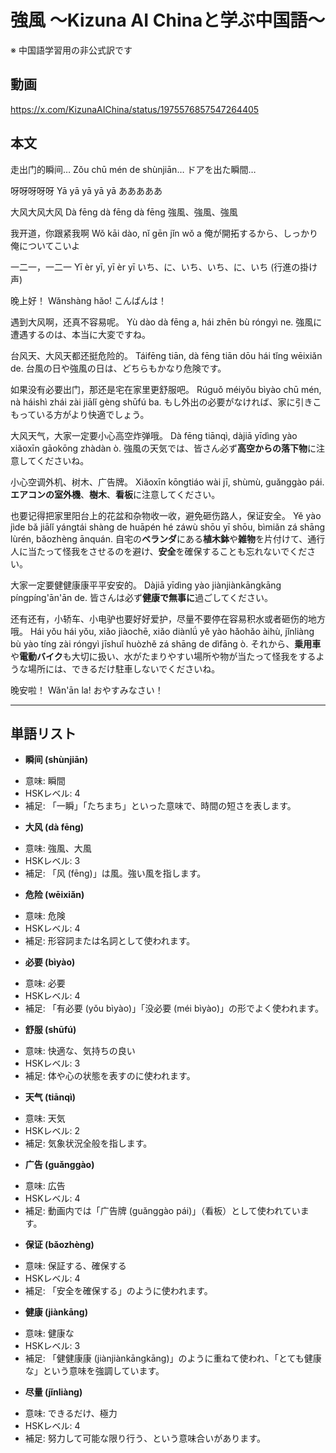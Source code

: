 # 強風 〜Kizuna AI Chinaと学ぶ中国語〜
※ 中国語学習用の非公式訳です

## 動画
https://x.com/KizunaAIChina/status/1975576857547264405

## 本文

走出门的瞬间…
Zǒu chū mén de shùnjiān…
ドアを出た瞬間…

呀呀呀呀呀
Yā yā yā yā yā
あああああ

大风大风大风
Dà fēng dà fēng dà fēng
強風、強風、強風

我开道，你跟紧我啊
Wǒ kāi dào, nǐ gēn jǐn wǒ a
俺が開拓するから、しっかり俺についてこいよ

一二一，一二一
Yī èr yī, yī èr yī
いち、に、いち、いち、に、いち (行進の掛け声)

晚上好！
Wǎnshàng hǎo!
こんばんは！

遇到大风啊，还真不容易呢。
Yù dào dà fēng a, hái zhēn bù róngyì ne.
強風に遭遇するのは、本当に大変ですね。

台风天、大风天都还挺危险的。
Táifēng tiān, dà fēng tiān dōu hái tǐng wēixiǎn de.
台風の日や強風の日は、どちらもかなり危険です。

如果没有必要出门，那还是宅在家里更舒服吧。
Rúguǒ méiyǒu bìyào chū mén, nà háishì zhái zài jiālǐ gèng shūfú ba.
もし外出の必要がなければ、家に引きこもっている方がより快適でしょう。

大风天气，大家一定要小心高空炸弹哦。
Dà fēng tiānqì, dàjiā yīdìng yào xiǎoxīn gāokōng zhàdàn ò.
強風の天気では、皆さん必ず**高空からの落下物**に注意してくださいね。

小心空调外机、树木、广告牌。
Xiǎoxīn kōngtiáo wài jī, shùmù, guǎnggào pái.
**エアコンの室外機**、**樹木**、**看板**に注意してください。

也要记得把家里阳台上的花盆和杂物收一收，避免砸伤路人，保证安全。
Yě yào jìde bǎ jiālǐ yángtái shàng de huāpén hé záwù shōu yī shōu, bìmiǎn zá shāng lùrén, bǎozhèng ānquán.
自宅の**ベランダ**にある**植木鉢**や**雑物**を片付けて、通行人に当たって怪我をさせるのを避け、**安全**を確保することも忘れないでください。

大家一定要健健康康平平安安的。
Dàjiā yīdìng yào jiànjiànkāngkāng píngpíng'ān'ān de.
皆さんは必ず**健康で無事に**過ごしてください。

还有还有，小轿车、小电驴也要好好爱护，尽量不要停在容易积水或者砸伤的地方哦。
Hái yǒu hái yǒu, xiǎo jiàochē, xiǎo diànlǘ yě yào hǎohǎo àihù, jǐnliàng bù yào tíng zài róngyì jīshuǐ huòzhě zá shāng de dìfāng ò.
それから、**乗用車**や**電動バイク**も大切に扱い、水がたまりやすい場所や物が当たって怪我をするような場所には、できるだけ駐車しないでくださいね。

晚安啦！
Wǎn'ān la!
おやすみなさい！

---

## 単語リスト

* **瞬间 (shùnjiān)**
- 意味: 瞬間
- HSKレベル: 4
- 補足: 「一瞬」「たちまち」といった意味で、時間の短さを表します。

* **大风 (dà fēng)**
- 意味: 強風、大風
- HSKレベル: 3
- 補足: 「风 (fēng)」は風。強い風を指します。

* **危险 (wēixiǎn)**
- 意味: 危険
- HSKレベル: 4
- 補足: 形容詞または名詞として使われます。

* **必要 (bìyào)**
- 意味: 必要
- HSKレベル: 4
- 補足: 「有必要 (yǒu bìyào)」「没必要 (méi bìyào)」の形でよく使われます。

* **舒服 (shūfú)**
- 意味: 快適な、気持ちの良い
- HSKレベル: 3
- 補足: 体や心の状態を表すのに使われます。

* **天气 (tiānqì)**
- 意味: 天気
- HSKレベル: 2
- 補足: 気象状況全般を指します。

* **广告 (guǎnggào)**
- 意味: 広告
- HSKレベル: 4
- 補足: 動画内では「广告牌 (guǎnggào pái)」（看板）として使われています。

* **保证 (bǎozhèng)**
- 意味: 保証する、確保する
- HSKレベル: 4
- 補足: 「安全を確保する」のように使われます。

* **健康 (jiànkāng)**
- 意味: 健康な
- HSKレベル: 3
- 補足: 「健健康康 (jiànjiànkāngkāng)」のように重ねて使われ、「とても健康な」という意味を強調しています。

* **尽量 (jǐnliàng)**
- 意味: できるだけ、極力
- HSKレベル: 4
- 補足: 努力して可能な限り行う、という意味合いがあります。
